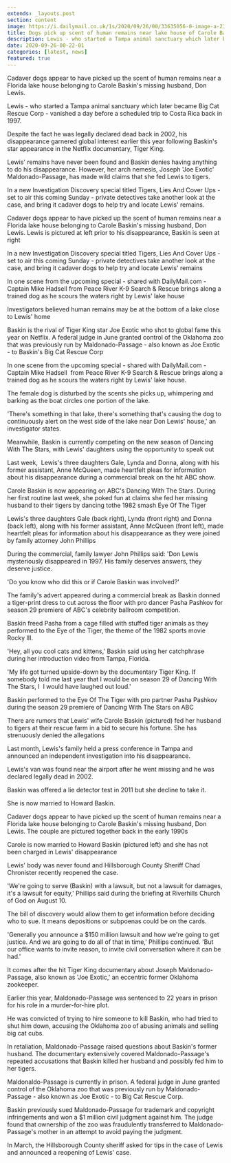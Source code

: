 ```yaml
---
extends: _layouts.post
section: content
image: https://i.dailymail.co.uk/1s/2020/09/26/00/33635056-0-image-a-23_1601075901411.jpg 
title: Dogs pick up scent of human remains near lake house of Carole Baskins missing husband Don Lewis 
description: Lewis - who started a Tampa animal sanctuary which later became Big Cat Rescue Corp - vanished a day before a scheduled trip to Costa Rica back in 1997. 
date: 2020-09-26-00-22-01 
categories: [latest, news] 
featured: true 
--- 
```

Cadaver dogs appear to have picked up the scent of human remains near a Florida lake house belonging to Carole Baskin's missing husband, Don Lewis.  

Lewis - who started a Tampa animal sanctuary which later became Big Cat Rescue Corp - vanished a day before a scheduled trip to Costa Rica back in 1997. 

Despite the fact he was legally declared dead back in 2002, his disappearance garnered global interest earlier this year following Baskin's star appearance in the Netflix documentary, Tiger King. 

Lewis' remains have never been found and Baskin denies having anything to do his disappearance. However, her arch nemesis, Joseph 'Joe Exotic' Maldonado-Passage, has made wild claims that she fed Lewis to tigers.

In a new Investigation Discovery special titled Tigers, Lies And Cover Ups - set to air this coming Sunday - private detectives take another look at the case, and bring it cadaver dogs to help try and locate Lewis' remains. 

Cadaver dogs appear to have picked up the scent of human remains near a Florida lake house belonging to Carole Baskin's missing husband, Don Lewis. Lewis is pictured at left prior to his disappearance, Baskin is seen at right 

In a new Investigation Discovery special titled Tigers, Lies And Cover Ups - set to air this coming Sunday - private detectives take another look at the case, and bring it cadaver dogs to help try and locate Lewis' remains

In one scene from the upcoming special - shared with DailyMail.com - Captain Mike Hadsell from Peace River K-9 Search & Rescue brings along a trained dog as he scours the waters right by Lewis' lake house

Investigators believed human remains may be at the bottom of a lake close to Lewis' home 

Baskin is the rival of Tiger King star Joe Exotic who shot to global fame this year on Netflix. A federal judge in June granted control of the Oklahoma zoo that was previously run by Maldonado-Passage - also known as Joe Exotic - to Baskin's Big Cat Rescue Corp

In one scene from the upcoming special - shared with DailyMail.com - Captain Mike Hadsell  from Peace River K-9 Search & Rescue brings along a trained dog as he scours the waters right by Lewis' lake house. 

The female dog is disturbed by the scents she picks up, whimpering and barking as the boat circles one portion of the lake. 

'There's something in that lake, there's something that's causing the dog to continuously alert on the west side of the lake near Don Lewis' house,' an investigator states. 

Meanwhile, Baskin is currently competing on the new season of Dancing With The Stars, with Lewis' daughters using the opportunity to speak out  

Last week,  Lewis's three daughters Gale, Lynda and Donna, along with his former assistant, Anne McQueen, made heartfelt pleas for information about his disappearance during a commercial break on the hit ABC show. 

Carole Baskin is now appearing on ABC's Dancing With The Stars. During her first routine last week, she poked fun at claims she fed her missing husband to their tigers by dancing tothe 1982 smash Eye Of The Tiger

Lewis's three daughters Gale (back right), Lynda (front right) and Donna (back left), along with his former assistant, Anne McQueen (front left), made heartfelt pleas for information about his disappearance as they were joined by family attorney John Phillips

During the commercial, family lawyer John Phillips said: 'Don Lewis mysteriously disappeared in 1997. His family deserves answers, they deserve justice.

'Do you know who did this or if Carole Baskin was involved?' 

The family's advert appeared during a commercial break as Baskin donned a tiger-print dress to cut across the floor with pro dancer Pasha Pashkov for season 29 premiere of ABC's celebrity ballroom competition.

Baskin freed Pasha from a cage filled with stuffed tiger animals as they performed to the Eye of the Tiger, the theme of the 1982 sports movie Rocky III.  

'Hey, all you cool cats and kittens,' Baskin said using her catchphrase during her introduction video from Tampa, Florida. 

'My life got turned upside-down by the documentary Tiger King. If somebody told me last year that I would be on season 29 of Dancing With The Stars, I  I would have laughed out loud.' 

Baskin performed to the Eye Of The Tiger with pro partner Pasha Pashkov during the season 29 premiere of Dancing With The Stars on ABC

There are rumors that Lewis' wife Carole Baskin (pictured) fed her husband to tigers at their rescue farm in a bid to secure his fortune. She has strenuously denied the allegations 

Last month, Lewis's family held a press conference in Tampa and announced an independent investigation into his disappearance.

Lewis's van was found near the airport after he went missing and he was declared legally dead in 2002. 



Baskin was offered a lie detector test in 2011 but she decline to take it. 

She is now married to Howard Baskin.

Cadaver dogs appear to have picked up the scent of human remains near a Florida lake house belonging to Carole Baskin's missing husband, Don Lewis. The couple are pictured together back in the early 1990s  

Carole is now married to Howard Baskin (pictured left) and she has not been charged in Lewis' disappearance

Lewis' body was never found and Hillsborough County Sheriff Chad Chronister recently reopened the case. 

'We're going to serve (Baskin) with a lawsuit, but not a lawsuit for damages, it's a lawsuit for equity,' Phillips said during the briefing at Riverhills Church of God on August 10.

The bill of discovery would allow them to get information before deciding who to sue. It means depositions or subpoenas could be on the cards. 

'Generally you announce a $150 million lawsuit and how we're going to get justice. And we are going to do all of that in time,' Phillips continued. 'But our office wants to invite reason, to invite civil conversation where it can be had.' 

It comes after the hit Tiger King documentary about Joseph Maldonado-Passage, also known as 'Joe Exotic,' an eccentric former Oklahoma zookeeper.

Earlier this year, Maldonado-Passage was sentenced to 22 years in prison for his role in a murder-for-hire plot.

He was convicted of trying to hire someone to kill Baskin, who had tried to shut him down, accusing the Oklahoma zoo of abusing animals and selling big cat cubs.

In retaliation, Maldonado-Passage raised questions about Baskin's former husband. The documentary extensively covered Maldonado-Passage's repeated accusations that Baskin killed her husband and possibly fed him to her tigers.  

Maldonaldo-Passage is currently in prison. A federal judge in June granted control of the Oklahoma zoo that was previously run by Maldonado-Passage - also known as Joe Exotic - to Big Cat Rescue Corp.

Baskin previously sued Maldonado-Passage for trademark and copyright infringements and won a $1 million civil judgment against him. The judge found that ownership of the zoo was fraudulently transferred to Maldonado-Passage's mother in an attempt to avoid paying the judgment.

In March, the Hillsborough County sheriff asked for tips in the case of Lewis and announced a reopening of Lewis' case. 

